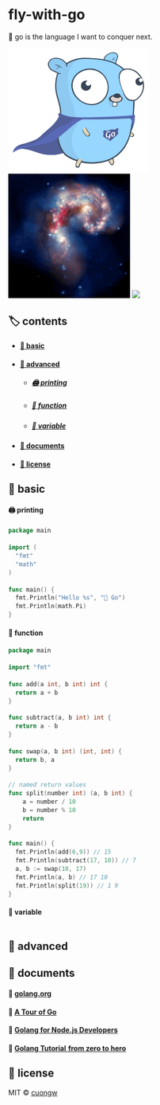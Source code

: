 # fly-with-go

🐹 go is the language I want to conquer next.

<p>
  <img src='./images/gopher.png' height=250 />
  <img src='./images/cat.gif' height=250 />
  <img src='./images/joker.gif' height=250 />
</p>

## 🏷️ contents

- #### [🛴 basic](#basic)

- #### [🚀 advanced](#advanced)

  - ##### [🖨️ printing](#printing)

  - ##### [🔫 function](#function)

  - ##### [🌳 variable](#variable)

- #### [📙 documents](#documents)

- #### [🚧 license](#license)

<h2 id="basic">🛴 basic</h2>

<h4 id="printing">🖨️ printing</h4>

```go
package main

import (
  "fmt"
  "math"
)

func main() {
  fmt.Println("Hello %s", "🐹 Go")
  fmt.Println(math.Pi)
}
```

<h4 id="function">🔫 function</h4>

```go
package main

import "fmt"

func add(a int, b int) int {
  return a + b
}

func subtract(a, b int) int {
  return a - b
}

func swap(a, b int) (int, int) {
  return b, a
}

// named return values
func split(number int) (a, b int) {
	a = number / 10
	b = number % 10
	return
}

func main() {
  fmt.Println(add(6,9)) // 15
  fmt.Println(subtract(17, 10)) // 7
  a, b := swap(10, 17)
  fmt.Println(a, b) // 17 10
  fmt.Println(split(19)) // 1 9
}
```

<h4 id="variable">🌳 variable</h4>

```go

```

<h2 id="advanced">🚀 advanced</h2>

<h2 id="documents">📙 documents</h2>

#### 🦊 [golang.org](https://golang.org/)

#### 🦌 [A Tour of Go](https://tour.golang.org)

#### 🐧 [Golang for Node.js Developers](https://github.com/miguelmota/golang-for-nodejs-developers)

#### 🐠 [Golang Tutorial  from zero to hero](https://milapneupane.com.np/2019/07/06/learning-golang-from-zero-to-hero/)

<h2>🚧 license</h2>

MIT © [cuongw](https://github.com/cuongw)
